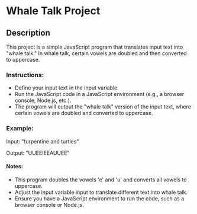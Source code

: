 # Whale Talk Project

## Description 
This project is a simple JavaScript program that translates input text into "whale talk." In whale talk, certain vowels are doubled and then converted to uppercase.

### Instructions:

- Define your input text in the input variable.
- Run the JavaScript code in a JavaScript environment (e.g., a browser console, Node.js, etc.).
- The program will output the "whale talk" version of the input text, where certain vowels are doubled and converted to uppercase.

### Example:
Input:
"turpentine and turtles"

Output:
"UUEEIEEAUUEE"

#### Notes:

- This program doubles the vowels 'e' and 'u' and converts all vowels to uppercase.
- Adjust the input variable input to translate different text into whale talk.
- Ensure you have a JavaScript environment to run the code, such as a browser console or Node.js.




